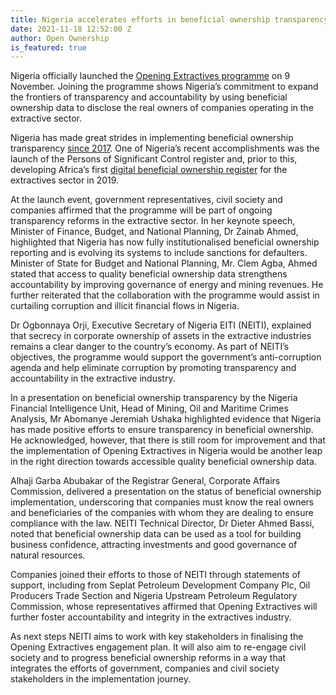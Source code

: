 ```yaml
---
title: Nigeria accelerates efforts in beneficial ownership transparency
date: 2021-11-18 12:52:00 Z
author: Open Ownership
is_featured: true
---
```


Nigeria officially launched the [Opening Extractives programme](https://youtu.be/RCUeu1F7mJE) on 9 November. Joining the programme shows Nigeria’s commitment to expand the frontiers of transparency and accountability by using beneficial ownership data to disclose the real owners of companies operating in the extractive sector.

Nigeria has made great strides in implementing beneficial ownership transparency [since 2017](https://eiti.org/blog/nigerian-vice-president-yemi-osinbajos-address-in-jakarta). One of Nigeria’s recent accomplishments was the launch of the Persons of Significant Control register and, prior to this, developing Africa’s first [digital beneficial ownership register](https://bo.neiti.gov.ng/) for the extractives sector in 2019.

At the launch event, government representatives, civil society and companies affirmed that the programme will be part of ongoing transparency reforms in the extractive sector. In her keynote speech, Minister of Finance, Budget, and National Planning, Dr Zainab Ahmed, highlighted that Nigeria has now fully institutionalised beneficial ownership reporting and is evolving its systems to include sanctions for defaulters. Minister of State for Budget and National Planning, Mr. Clem Agba, Ahmed stated that access to quality beneficial ownership data strengthens accountability by improving governance of energy and mining revenues. He further reiterated that the collaboration with the programme would assist in curtailing corruption and illicit financial flows in Nigeria.

Dr Ogbonnaya Orji, Executive Secretary of Nigeria EITI (NEITI), explained that secrecy in corporate ownership of assets in the extractive industries remains a clear danger to the country’s economy. As part of NEITI’s objectives, the programme would support the government’s anti-corruption agenda and help eliminate corruption by promoting transparency and accountability in the extractive industry.

In a presentation on beneficial ownership transparency by the Nigeria Financial Intelligence Unit, Head of Mining, Oil and Maritime Crimes Analysis, Mr Abomanye Jeremiah Ushaka highlighted evidence that Nigeria has made positive efforts to ensure transparency in beneficial ownership. He acknowledged, however, that there is still room for improvement and that the implementation of Opening Extractives in Nigeria would be another leap in the right direction towards accessible quality beneficial ownership data.

Alhaji Garba Abubakar of the Registrar General, Corporate Affairs Commission, delivered a presentation on the status of beneficial ownership implementation, underscoring that companies must know the real owners and beneficiaries of the companies with whom they are dealing to ensure compliance with the law. NEITI Technical Director, Dr Dieter Ahmed Bassi, noted that beneficial ownership data can be used as a tool for building business confidence, attracting investments and good governance of natural resources.

Companies joined their efforts to those of NEITI through statements of support, including from Seplat Petroleum Development Company Plc, Oil Producers Trade Section and Nigeria Upstream Petroleum Regulatory Commission, whose representatives affirmed that Opening Extractives will further foster accountability and integrity in the extractives industry.

As next steps NEITI aims to work with key stakeholders in finalising the Opening Extractives engagement plan. It will also aim to re-engage civil society and to progress beneficial ownership reforms in a way that integrates the efforts of government, companies and civil society stakeholders in the implementation journey.